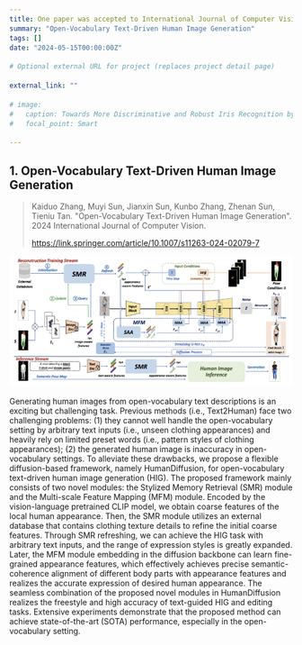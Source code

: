 ```yaml
---
title: One paper was accepted to International Journal of Computer Vision (IJCV 2024) 
summary: "Open-Vocabulary Text-Driven Human Image Generation"
tags: []
date: "2024-05-15T00:00:00Z"

# Optional external URL for project (replaces project detail page)

external_link: ""

# image:
#   caption: Towards More Discriminative and Robust Iris Recognition by Learning Uncertain Factors
#   focal_point: Smart

---
```


## 1. Open-Vocabulary Text-Driven Human Image Generation

> Kaiduo Zhang, Muyi Sun, Jianxin Sun, Kunbo Zhang, Zhenan Sun, Tieniu Tan. "Open-Vocabulary Text-Driven Human Image Generation". 2024 International Journal of Computer Vision.
> 
> <https://link.springer.com/article/10.1007/s11263-024-02079-7>

![IJCV-2024-05](IJCV-2024-05-pic1.png)

Generating human images from open-vocabulary text descriptions is an exciting but challenging task. Previous methods (i.e., Text2Human) face two challenging problems: (1) they cannot well handle the open-vocabulary setting by arbitrary text inputs (i.e., unseen clothing appearances) and heavily rely on limited preset words (i.e., pattern styles of clothing appearances); (2) the generated human image is inaccuracy in open-vocabulary settings. To alleviate these drawbacks, we propose a flexible diffusion-based framework, namely HumanDiffusion, for open-vocabulary text-driven human image generation (HIG). The proposed framework mainly consists of two novel modules: the Stylized Memory Retrieval (SMR) module and the Multi-scale Feature Mapping (MFM) module. Encoded by the vision-language pretrained CLIP model, we obtain coarse features of the local human appearance. Then, the SMR module utilizes an external database that contains clothing texture details to refine the initial coarse features. Through SMR refreshing, we can achieve the HIG task with arbitrary text inputs, and the range of expression styles is greatly expanded. Later, the MFM module embedding in the diffusion backbone can learn fine-grained appearance features, which effectively achieves precise semantic-coherence alignment of different body parts with appearance features and realizes the accurate expression of desired human appearance. The seamless combination of the proposed novel modules in HumanDiffusion realizes the freestyle and high accuracy of text-guided HIG and editing tasks. Extensive experiments demonstrate that the proposed method can achieve state-of-the-art (SOTA) performance, especially in the open-vocabulary setting.
